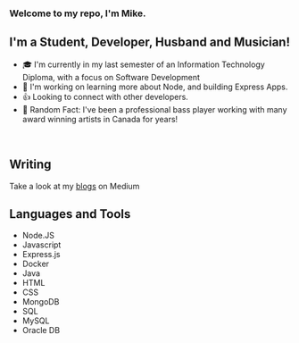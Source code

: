 ### Welcome to my repo, I'm Mike.

## I'm a Student, Developer, Husband and Musician!
- 🎓  I'm currently in my last semester of an Information Technology Diploma, with a focus on Software Development
- 💽  I'm working on learning more about Node, and building Express Apps.
- 👍  Looking to connect with other developers.
- 🎸  Random Fact: I've been a professional bass player working with many award winning artists in Canada for years!
<br />

## Writing
Take a look at my [blogs] on Medium
## Languages and Tools

- Node.JS
- Javascript
- Express.js
- Docker
- Java
- HTML
- CSS
- MongoDB
- SQL
- MySQL
- Oracle DB

[blogs]: https://medium.com/@mikecann
